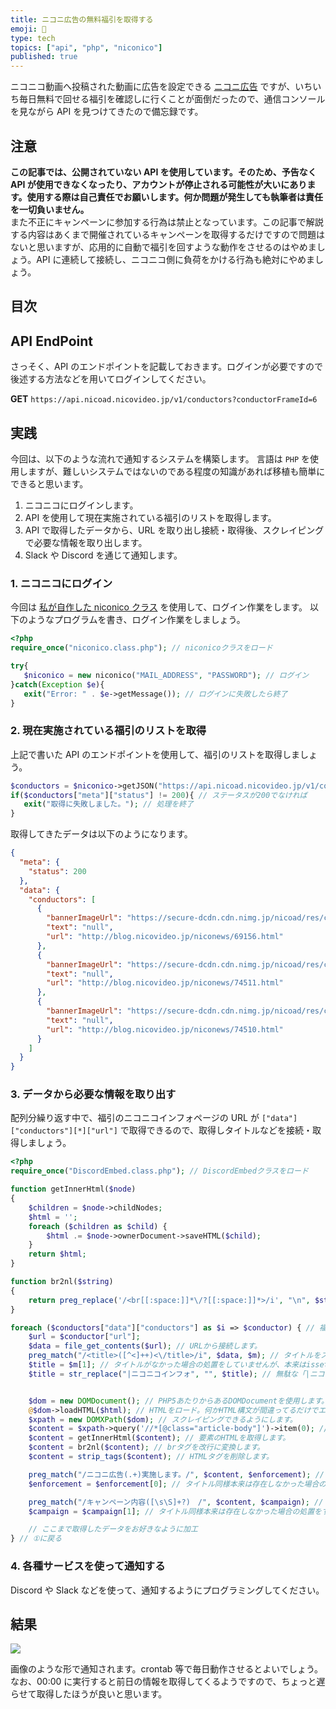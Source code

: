 ```yaml
---
title: ニコニ広告の無料福引を取得する
emoji: 🎈
type: tech
topics: ["api", "php", "niconico"]
published: true
---
```


ニコニコ動画へ投稿された動画に広告を設定できる [ニコニ広告](https://nicoad.nicovideo.jp) ですが、いちいち毎日無料で回せる福引を確認しに行くことが面倒だったので、通信コンソールを見ながら API を見つけてきたので備忘録です。

## 注意

**この記事では、公開されていない API を使用しています。そのため、予告なく API が使用できなくなったり、アカウントが停止される可能性が大いにあります。使用する際は自己責任でお願いします。何か問題が発生しても執筆者は責任を一切負いません。**  
また不正にキャンペーンに参加する行為は禁止となっています。この記事で解説する内容はあくまで開催されているキャンペーンを取得するだけですので問題はないと思いますが、応用的に自動で福引を回すような動作をさせるのはやめましょう。API に連続して接続し、ニコニコ側に負荷をかける行為も絶対にやめましょう。

## 目次

## API EndPoint

さっそく、API のエンドポイントを記載しておきます。ログインが必要ですので後述する方法などを用いてログインしてください。

**GET** `https://api.nicoad.nicovideo.jp/v1/conductors?conductorFrameId=6`

## 実践

今回は、以下のような流れで通知するシステムを構築します。
言語は `PHP` を使用しますが、難しいシステムではないのである程度の知識があれば移植も簡単にできると思います。

1. ニコニコにログインします。
2. API を使用して現在実施されている福引のリストを取得します。
3. API で取得したデータから、URL を取り出し接続・取得後、スクレイピングで必要な情報を取り出します。
4. Slack や Discord を通じて通知します。

### 1. ニコニコにログイン

今回は [私が自作した niconico クラス](https://github.com/book000/etc/blob/master/niconico.class.php) を使用して、ログイン作業をします。
以下のようなプログラムを書き、ログイン作業をしましょう。

```php
<?php
require_once("niconico.class.php"); // niconicoクラスをロード

try{
   $niconico = new niconico("MAIL_ADDRESS", "PASSWORD"); // ログイン
}catch(Exception $e){
   exit("Error: " . $e->getMessage()); // ログインに失敗したら終了
}
```

### 2. 現在実施されている福引のリストを取得

上記で書いた API のエンドポイントを使用して、福引のリストを取得しましょう。

```php
$conductors = $niconico->getJSON("https://api.nicoad.nicovideo.jp/v1/conductors?conductorFrameId=6"); // JSON形式でAPIを叩く
if($conductors["meta"]["status"] != 200){ // ステータスが200でなければ
   exit("取得に失敗しました。"); // 処理を終了
}
```

取得してきたデータは以下のようになります。

```json
{
  "meta": {
    "status": 200
  },
  "data": {
    "conductors": [
      {
        "bannerImageUrl": "https://secure-dcdn.cdn.nimg.jp/nicoad/res/conductors/free_beginner.png",
        "text": "null",
        "url": "http://blog.nicovideo.jp/niconews/69156.html"
      },
      {
        "bannerImageUrl": "https://secure-dcdn.cdn.nimg.jp/nicoad/res/conductors/free_jackpot_chance_1805.png",
        "text": "null",
        "url": "http://blog.nicovideo.jp/niconews/74511.html"
      },
      {
        "bannerImageUrl": "https://secure-dcdn.cdn.nimg.jp/nicoad/res/conductors/nicoad_month_end_201805.png",
        "text": "null",
        "url": "http://blog.nicovideo.jp/niconews/74510.html"
      }
    ]
  }
}
```

### 3. データから必要な情報を取り出す

配列分繰り返す中で、福引のニコニコインフォページの URL が `["data"]["conductors"][*]["url"]` で取得できるので、取得しタイトルなどを接続・取得しましょう。

```php
<?php
require_once("DiscordEmbed.class.php"); // DiscordEmbedクラスをロード

function getInnerHtml($node)
{
    $children = $node->childNodes;
    $html = '';
    foreach ($children as $child) {
        $html .= $node->ownerDocument->saveHTML($child);
    }
    return $html;
}

function br2nl($string)
{
    return preg_replace('/<br[[:space:]]*\/?[[:space:]]*>/i', "\n", $string);
}

foreach ($conductors["data"]["conductors"] as $i => $conductor) { // 福引のイベント数分繰り返す(①)
    $url = $conductor["url"];
    $data = file_get_contents($url); // URLから接続します。
    preg_match("/<title>([^<]++)<\/title>/i", $data, $m); // タイトルをスクレイピング
    $title = $m[1]; // タイトルがなかった場合の処置をしていませんが、本来はisset($m[1])やcount($m)などでチェックすべきでしょう。
    $title = str_replace("|ニコニコインフォ", "", $title); // 無駄な「|ニコニコインフォ」というテキストを消してしまいます。


    $dom = new DOMDocument(); // PHP5あたりからあるDOMDocumentを使用します。
    @$dom->loadHTML($html); // HTMLをロード。何かHTML構文が間違ってるだけでエラー吐くので@を使用して抑制します。
    $xpath = new DOMXPath($dom); // スクレイピングできるようにします。
    $content = $xpath->query('//*[@class="article-body"]')->item(0); // classがarticle-bodyという要素を取得します。
    $content = getInnerHtml($content); // 要素のHTMLを取得します。
    $content = br2nl($content); // brタグを改行に変換します。
    $content = strip_tags($content); // HTMLタグを削除します。

    preg_match("/ニコニ広告(.+)実施します。/", $content, $enforcement); // おおざっぱな実施内容を取得
    $enforcement = $enforcement[0]; // タイトル同様本来は存在しなかった場合の処置をすべき

    preg_match("/キャンペーン内容([\s\S]+?)　/", $content, $campaign); // 詳しいキャンペーン内容を取得
    $campaign = $campaign[1]; // タイトル同様本来は存在しなかった場合の処置をすべき

    // ここまで取得したデータをお好きなように加工
} // ①に戻る
```

### 4. 各種サービスを使って通知する

Discord や Slack などを使って、通知するようにプログラミングしてください。

## 結果

![](https://storage.googleapis.com/zenn-user-upload/6u4y5xyn5ol7x3yluuql1l2nlkjv)

画像のような形で通知されます。crontab 等で毎日動作させるとよいでしょう。なお、00:00 に実行すると前日の情報を取得してくるようですので、ちょっと遅らせて取得したほうが良いと思います。
